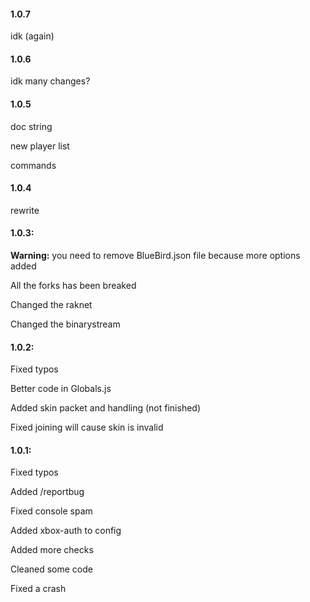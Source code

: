 #### 1.0.7
idk (again)

#### 1.0.6
idk many changes?

#### 1.0.5
doc string

new player list

commands

#### 1.0.4
rewrite

#### 1.0.3:
**Warning:** you need to remove BlueBird.json file because more options added

All the forks has been breaked

Changed the raknet

Changed the binarystream

#### 1.0.2:
Fixed typos

Better code in Globals.js

Added skin packet and handling (not finished)

Fixed joining will cause skin is invalid

#### 1.0.1:
Fixed typos

Added /reportbug

Fixed console spam

Added xbox-auth to config

Added more checks

Cleaned some code

Fixed a crash
